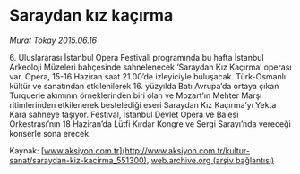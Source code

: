 # Saraydan kız kaçırma

*Murat Tokay 2015.06.16*

<div class="pNewsDetailMainContent ctx_content" itemprop="articleBody">
 <p>
  6. Uluslararası İstanbul Opera Festivali programında bu hafta İstanbul Arkeoloji Müzeleri bahçesinde sahnelenecek ‘Saraydan Kız Kaçırma’ operası var. Opera, 15-16 Haziran saat 21.00’de izleyiciyle buluşacak. Türk-Osmanlı kültür ve sanatından etkilenilerek 16. yüzyılda Batı Avrupa’da ortaya çıkan Turquerie akımının örneklerinden biri olan ve Mozart’ın Mehter Marşı ritimlerinden etkilenerek bestelediği eseri Saraydan Kız Kaçırma’yı Yekta Kara sahneye taşıyor. Festival, İstanbul Devlet Opera ve Balesi Orkestrası’nın 18 Haziran’da Lütfi Kırdar Kongre ve Sergi Sarayı’nda vereceği konserle sona erecek.
 </p>
</div>


Kaynak: [www.aksiyon.com.tr](http://www.aksiyon.com.tr/kultur-sanat/saraydan-kiz-kacirma_551300), [web.archive.org (arşiv bağlantısı)](http://web.archive.org/web/20151224003424/http://www.aksiyon.com.tr/kultur-sanat/saraydan-kiz-kacirma_551300)

